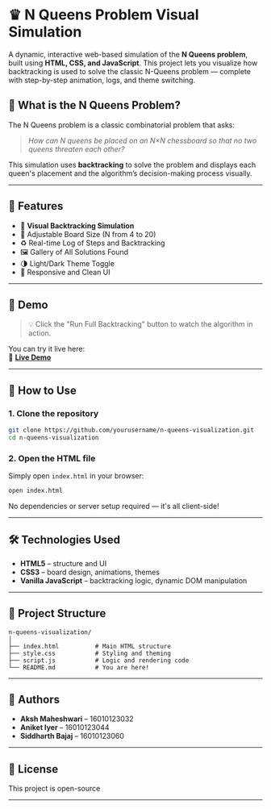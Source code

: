 

# ♛ N Queens Problem Visual Simulation

A dynamic, interactive web-based simulation of the **N Queens problem**, built using **HTML, CSS, and JavaScript**. This project lets you visualize how backtracking is used to solve the classic N-Queens problem — complete with step-by-step animation, logs, and theme switching.


## 🧩 What is the N Queens Problem?

The N Queens problem is a classic combinatorial problem that asks:  
> *How can N queens be placed on an N×N chessboard so that no two queens threaten each other?*

This simulation uses **backtracking** to solve the problem and displays each queen's placement and the algorithm’s decision-making process visually.

---

## 🚀 Features

- 🎯 **Visual Backtracking Simulation**
- 📐 Adjustable Board Size (N from 4 to 20)
- ♻️ Real-time Log of Steps and Backtracking
- 🖼️ Gallery of All Solutions Found
- 🌗 Light/Dark Theme Toggle
- 📱 Responsive and Clean UI

---

## 📸 Demo

> 💡 Click the "Run Full Backtracking" button to watch the algorithm in action.

You can try it live here:  
🔗 **[Live Demo](https://aoa-ia-2.vercel.app/)** <!-- Replace with your actual deployed URL -->

---

## 🔧 How to Use

### 1. Clone the repository

```bash
git clone https://github.com/yourusername/n-queens-visualization.git
cd n-queens-visualization
```

### 2. Open the HTML file

Simply open `index.html` in your browser:

```bash
open index.html
```

No dependencies or server setup required — it's all client-side!

---

## 🛠️ Technologies Used

- **HTML5** – structure and UI
- **CSS3** – board design, animations, themes
- **Vanilla JavaScript** – backtracking logic, dynamic DOM manipulation

---

## 📁 Project Structure

```
n-queens-visualization/
│
├── index.html          # Main HTML structure
├── style.css           # Styling and theming
├── script.js           # Logic and rendering code
└── README.md           # You are here!
```

---

## 👥 Authors

- **Aksh Maheshwari** – 16010123032  
- **Aniket Iyer** – 16010123044  
- **Siddharth Bajaj** – 16010123060  

---

## 📜 License

This project is open-source 

---
